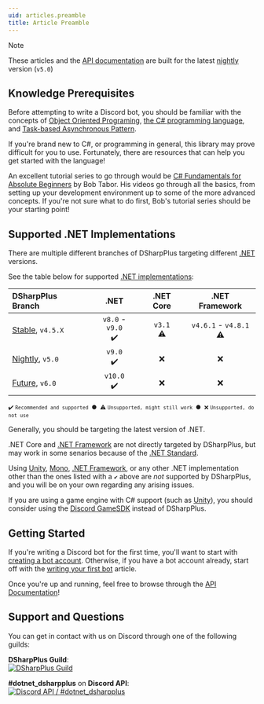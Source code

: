 ```yaml
---
uid: articles.preamble
title: Article Preamble
---
```


>[!NOTE]
> These articles and the [API documentation][11] are built for the latest [nightly][18] version (`v5.0`)

## Knowledge Prerequisites

Before attempting to write a Discord bot, you should be familiar with the concepts of [Object Oriented Programing][0],
[the C# programming language][1], and [Task-based Asynchronous Pattern][2].

If you're brand new to C#, or programming in general, this library may prove difficult for you to use. Fortunately,
there are resources that can help you get started with the language!

An excellent tutorial series to go through would be [C# Fundamentals for Absolute Beginners][3] by Bob Tabor. His videos
go through all the basics, from setting up your development environment up to some of the more advanced concepts. If
you're not sure what to do first, Bob's tutorial series should be your starting point!

## Supported .NET Implementations

There are multiple different branches of DSharpPlus targeting different [.NET][4] versions.

See the table below for supported [.NET implementations][16]:

| DSharpPlus Branch | .NET | .NET Core | .NET Framework |
| :---------- | :-----: | :-----: | :-----: | 
| [Stable][17], `v4.5.X` | `v8.0` - `v9.0`</br>✔️ |  `v3.1`</br>⚠️ | `v4.6.1` - `v4.8.1`</br>⚠️ |
| [Nightly][18], `v5.0` | `v9.0`</br>✔️ | ❌ | ❌ |
| [Future][19], `v6.0` | `v10.0`</br>✔️ | ❌ | ❌ |

<sub> ✔️ `Recommended and supported`  &nbsp;●&nbsp; ⚠️ `Unsupported, might still work` &nbsp;●&nbsp; ❌ `Unsupported, do not use`</sub>

Generally, you should be targeting the latest version of .NET.

.NET Core and [.NET Framework][5] are not directly targeted by DSharpPlus, but may work in some senarios because of the [.NET Standard][20].

Using [Unity][7], [Mono][6], [.NET Framework][5], or any other .NET implementation other than the ones listed with a `✔️` above are _not_ supported by DSharpPlus, and you will be on your own regarding any arising issues.

If you are using a game engine with C# support (such as [Unity][7]), you should consider using the [Discord GameSDK][8] instead of DSharpPlus. 

## Getting Started

If you're writing a Discord bot for the first time, you'll want to start with [creating a bot account][9]. Otherwise, if
you have a bot account already, start off with the [writing your first bot][10] article.

Once you're up and running, feel free to browse through the [API Documentation][11]!

## Support and Questions

You can get in contact with us on Discord through one of the following guilds:

**DSharpPlus Guild**:</br>
[![DSharpPlus Guild][12]][13]

**#dotnet_dsharpplus** on **Discord API**:</br>
[![Discord API / #dotnet_dsharpplus][14]][15]

<!-- LINKS -->

[0]:  https://en.wikipedia.org/wiki/Object-oriented_programming
[1]:  https://docs.microsoft.com/en-us/dotnet/csharp/programming-guide/
[2]:  https://docs.microsoft.com/en-us/dotnet/standard/asynchronous-programming-patterns/task-based-asynchronous-pattern-tap
[3]:  https://channel9.msdn.com/Series/CSharp-Fundamentals-for-Absolute-Beginners
[4]:  https://dotnet.microsoft.com/en-us/
[5]:  https://en.wikipedia.org/wiki/.NET_Framework
[6]:  https://en.wikipedia.org/wiki/Mono_(software)
[7]:  https://en.wikipedia.org/wiki/Unity_(game_engine)
[8]:  https://discord.com/developers/docs/game-sdk/sdk-starter-guide
[9]:  xref:articles.basics.bot_account
[10]: xref:articles.basics.first_bot
[11]: /api/
[12]: https://discordapp.com/api/guilds/379378609942560770/embed.png?style=banner2
[13]: https://discord.gg/dsharpplus
[14]: https://discordapp.com/api/guilds/81384788765712384/embed.png?style=banner2
[15]: https://discord.gg/discord-api
[16]: https://learn.microsoft.com/en-us/dotnet/fundamentals/implementations
[17]: https://github.com/DSharpPlus/DSharpPlus/tree/release/4.5
[18]: https://github.com/DSharpPlus/DSharpPlus/tree/master
[19]: https://github.com/DSharpPlus/DSharpPlus/tree/v6
[20]: https://learn.microsoft.com/en-us/dotnet/standard/net-standard
